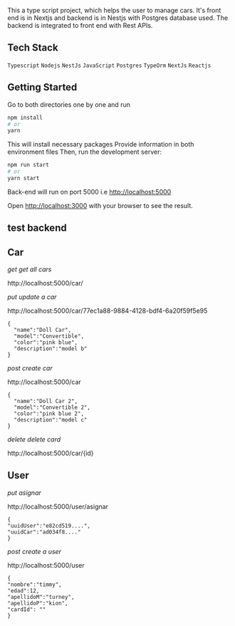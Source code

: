 This a type script project, which helps the user to manage cars. It's front end is in Nextjs and backend is in Nestjs with Postgres database used. The backend is integrated to front end with Rest APIs.

## Tech Stack

`Typescript` `Nodejs` `NestJs` `JavaScript` `Postgres` `TypeOrm` `NextJs` `Reactjs`

## Getting Started

Go to both directories one by one and run
```bash
npm install
# or
yarn
````
This will install necessary packages
Provide information in both environment files 
Then, run the development server:

```bash
npm run start
# or
yarn start
```

Back-end will run on port 5000 i.e [http://localhost:5000](http://localhost:5000)

Open [http://localhost:3000](http://localhost:3000) with your browser to see the result.



## test backend

## Car

_get_ *get all cars*

http://localhost:5000/car/


_put_ *update a car*

http://localhost:5000/car/77ec1a88-9884-4128-bdf4-6a20f59f5e95

```
{
  "name":"Doll Car",
  "model":"Convertible",
  "color":"pink blue",
  "description":"model b"
}
```

_post_  *create car*

http://localhost:5000/car

```
{
  "name":"Doll Car 2",
  "model":"Convertible 2",
  "color":"pink blue 2",
  "description":"model c"
}
```


_delete_ *delete card*

http://localhost:5000/car/{id}



## User

_put_  *asignar*

http://localhost:5000/user/asignar

```
{
"uuidUser":"e82cd519....",
"uuidCar":"ad034f8...."
}
```

_post_  *create a user*

http://localhost:5000/user

```
{
"nombre":"timmy",
"edad":12,
"apellidoM":"turney",
"apellidoP":"kion",
"cardId": ""
}
```
